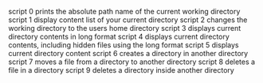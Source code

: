 script 0 prints the absolute path name of the current working directory
script 1 display content list of your current directory
script 2 changes the working directory to the users home directory
script 3 displays current directory contents in long format
script 4 displays current directory contents, including hidden files using the long format
script 5 displays current directory content 
script 6 creates a directory in another directory
script 7 moves a file from a directory to another directory
script 8 deletes a file in a directory
script 9 deletes a directory inside another directory
